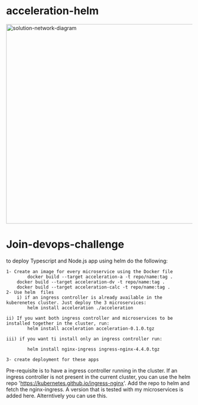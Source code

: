 # acceleration-helm

<img width="540" alt="solution-network-diagram" src="https://user-images.githubusercontent.com/27859101/209586051-f315618b-b688-4c09-b400-7c37424a8c23.PNG">


# Join-devops-challenge
to deploy Typescript and Node.js app using helm do the following:

    1- Create an image for every microservice using the Docker file 
        	docker build --target acceleration-a -t repo/name:tag .
		docker build --target acceleration-dv -t repo/name:tag .
		docker build --target acceleration-calc -t repo/name:tag .
    2- Use helm  files
    	i) if an ingress controller is already available in the kuberenetes cluster. Just deploy the 3 microservices:
			helm install acceleration ./acceleration
	
	ii) If you want both ingress controller and microservices to be installed together in the cluster, run:
			helm install acceleration acceleration-0.1.0.tgz
			
	iii) if you want ti install only an ingress controller run:
		
			helm install nginx-ingress ingress-nginx-4.4.0.tgz
			
    3- create deployment for these apps
	
Pre-requisite is to have a ingress controller running in the cluster.
If an ingress controller is not present in the current cluster, you can use the helm repo 'https://kubernetes.github.io/ingress-nginx'.
Add the repo to helm and fetch the nginx-ingress. A version that is tested with my microservices is added here. Alterntively you can use this.
  
   
